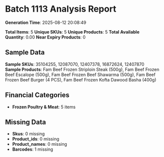# Batch 1113 Analysis Report

**Generation Time**: 2025-08-12 20:08:49

**Total Items**: 5
**Unique SKUs**: 5
**Unique Products**: 5
**Total Available Quantity**: 0.00
**Near Expiry Products**: 0

## Sample Data
**Sample SKUs**: 35104255, 12087070, 12407378, 16872624, 12407870
**Sample Products**: Fam Beef Frozen Striploin Steak (500g), Fam Beef Frozen Beef Escalope (500g), Fam Beef Frozen Beef Shawarma (500g), Fam Beef Frozen Beef Burger (4 PCS), Fam Beef Frozen Kofta Dawood Basha (400g)

## Financial Categories
- **Frozen Poultry & Meat**: 5 items

## Missing Data
- **Skus**: 0 missing
- **Product_ids**: 0 missing
- **Product_names**: 0 missing
- **Barcodes**: 1 missing
